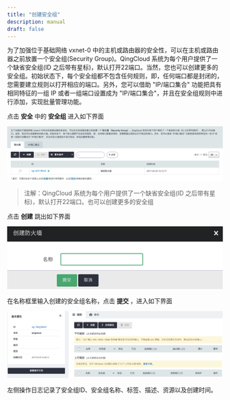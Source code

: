 ```yaml
---
title: "创建安全组"
description: manual
draft: false
---
```





为了加强位于基础网络 vxnet-0 中的主机或路由器的安全性，可以在主机或路由器之前放置一个安全组(Security Group)。QingCloud 系统为每个用户提供了一个缺省安全组(ID 之后带有星标)，默认打开22端口。当然，您也可以创建更多的安全组。初始状态下，每个安全组都不包含任何规则，即，任何端口都是封闭的，您需要建立规则以打开相应的端口。另外，您可以借助 "IP/端口集合" 功能把具有相同特征的一组 IP 或者一组端口设置成为 "IP/端口集合"，并且在安全组规则中进行添加，实现批量管理功能。


点击 **安全** 中的 **安全组** 进入如下界面

![](../../_images/create_sg_1.png)

> 注解：QingCloud 系统为每个用户提供了一个缺省安全组(ID 之后带有星标)，默认打开22端口。也可以创建更多的安全组

点击 **创建** 跳出如下界面

![](../../_images/create_sg_2.png)

在名称框里输入创建的安全组名称，点击 **提交** ，进入如下界面

![](../../_images/create_sg_3.png)

左侧操作日志记录了安全组ID、安全组名称、标签、描述、资源以及创建时间。

